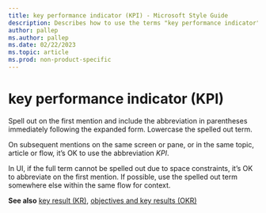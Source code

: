 ```yaml
---
title: key performance indicator (KPI) - Microsoft Style Guide
description: Describes how to use the terms "key performance indicator" and "KPI" in Microsoft content.
author: pallep
ms.author: pallep
ms.date: 02/22/2023
ms.topic: article
ms.prod: non-product-specific
---
```


# key performance indicator (KPI)

Spell out on the first mention and include the abbreviation in parentheses immediately following the expanded form. Lowercase the spelled out term.

On subsequent mentions on the same screen or pane, or in the same topic, article or flow, it’s OK to use the abbreviation *KPI*. 

In UI, if the full term cannot be spelled out due to space constraints, it’s OK to abbreviate on the first mention. If possible, use the spelled out term somewhere else within the same flow for context.

**See also** [key result (KR)](https://learn.microsoft.com/en-us/style-guide/a-z-word-list-term-collections/k/key-result-(kr)), [objectives and key results (OKR)](https://learn.microsoft.com/en-us/style-guide/a-z-word-list-term-collections/o/objectives-and-key-results-(okr))
